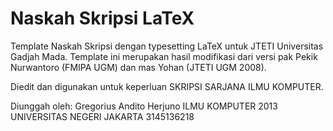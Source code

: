 Naskah Skripsi LaTeX
=============================

Template Naskah Skripsi dengan typesetting LaTeX untuk JTETI Universitas Gadjah Mada. Template ini merupakan hasil modifikasi dari versi pak Pekik Nurwantoro (FMIPA UGM) dan mas Yohan (JTETI UGM 2008).

Diedit dan digunakan untuk keperluan SKRIPSI SARJANA ILMU KOMPUTER.

Diunggah oleh:
Gregorius Andito Herjuno 
ILMU KOMPUTER 2013 
UNIVERSITAS NEGERI JAKARTA
3145136218